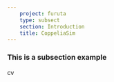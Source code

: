 ```yaml
---
    project: furuta
    type: subsect
    section: Introduction
    title: CoppeliaSim
---
```



<p><h3>
    This is a subsection example
</h3></p>cv